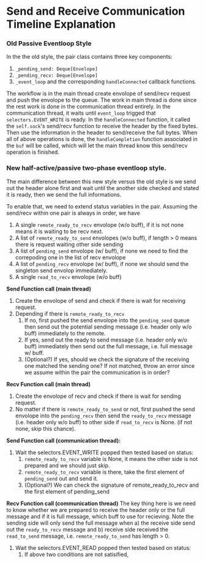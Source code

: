 # Send and Receive Communication Timeline Explanation

### Old Passive Eventloop Style 
In the the old style, the pair class contains three key components:
1.  `_pending_send: Deque[Envelope]`
2.  `_pending_recv: Deque[Envelope]`
3.  `_event_loop` and the corresponding `handleConnected` callback functions.

The workflow is in the main thread create envolope of send/recv request and push the envolope to the queue. The work in main thread is done since the rest work is done in the communication thread entirely. In the communication thread, it waits until `event_loop` trigged that `selectors.EVENT_WRITE` is ready. In the `handleConnected` function, it called the `self.sock`'s send/recv function to receive the header by the fixed bytes. Then use the information in the header to send/receive the full bytes. When all of above operations is done, the `handleCompletion` function associated in the `buf` will be called, which will let the main thread know this send/recv operation is finished.


### New half-active/passive two-phase eventloop style.

The main difference between this new style versus the old style is we send out the header alone first and wait until the another side checked and stated it is ready, then we send the full informations.

To enable that, we need to extend status variables in the pair. Assuming the send/recv within one pair
is always in order, we have
1. A single `remote_ready_to_recv` envolope (w/o buff), if it is not none means it is waiting to be recv next. 
2. A list of `remote_ready_to_send` envolopes (w/o buff), if length > 0  means there is request waiting other side
   sending
3. A list of `pending_send` envolope (w/ buff), if none we need to find the correpoding one
   in the list of recv envolope
4. A list of `pending_recv` envolope (w/ buff), if none we should send the singleton send envolop immediately.
5. A single `read_to_recv` envolope (w/o buff)

**Send Function call (main thread)**
1. Create the envolope of send and check if there is wait for receiving request.
2. Depending if there is `remote_ready_to_recv` 
   1. If no, first pushed the send envolope into the `pending_send` queue then send out the potential sending message (i.e. header only w/o buff) immediately to the remote.
   2. If yes, send out the ready to send message (i.e. header only w/o buff)  immediately then send out  the full message, i.e. full message w/ buff.
   3. (Optional?) If yes, should we check the signature of the receiving one matched the sending one? If not matched, throw an error since we assume within the pair the communication is in order?

**Recv Function call (main thread)**
1. Create the envolope of recv and check if there is wait for sending request.
2. No matter if there is `remote_ready_to_send` or not, first pushed the send envolope into the `pending_recv` then send the `ready_to_recv` message (i.e. header only w/o buff) to other side if `read_to_recv` is None. (if not none, skip this chance).

**Send Function call (communication thread):**
1. Wait the selectors.EVENT_WRITE popped then tested based on status:
    1. `remote_ready_to_recv` variable is None, it means the other side is not prepared and we should just skip.
    2. `remote_ready_to_recv` variable is there, take the first element of `pending_send` out and send it.
    3. (Optional?) We can check the signature of remote_ready_to_recv and the first element of pending_send
   
**Recv Function call (communication thread)**
The key thing here is we need to know whether we are prepared to receive the header only or the full message and if it is full message, which buff to use for recieving. Note the sending side will only send the full message when a) the receive side send out the `ready_to_recv` message and b) receive side received the `read_to_send` message, i.e. `remote_ready_to_send` has length > 0.
1. Wait the selectors.EVENT_READ popped then tested based on status:
   1. If above two conditions are not satisified, 